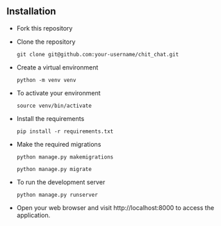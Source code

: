 ## Installation

+ Fork this repository

+ Clone the repository
  ```
  git clone git@github.com:your-username/chit_chat.git

  ```

+ Create a virtual environment
  ```
  python -m venv venv
  ```

+ To activate your environment
  ```
  source venv/bin/activate
  ```
  
+ Install the requirements
  ```
  pip install -r requirements.txt
  ```
  
+ Make the required migrations
  ```
  python manage.py makemigrations
  ```
  ```
  python manage.py migrate
  ```

+ To run the development server
  ```
  python manage.py runserver
  ```

+ Open your web browser and visit http://localhost:8000 to access the application.